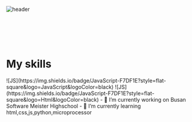 

<!--
)


Here are some ideas to get you started:


-->
![header](https://capsule-render.vercel.app/api?type=slice&color=auto&height=300&section=header&text=%20강승훈입니다!&fontSize=90)<br>

<br><br><br><br>
<h1>My skills</h1>
![JS](https://img.shields.io/badge/JavaScript-F7DF1E?style=flat-square&logo=JavaScript&logoColor=black)
![JS](https://img.shields.io/badge/JavaScript-F7DF1E?style=flat-square&logo=Html&logoColor=black)
- 🔭 I’m currently working on Busan Software Meister Highschool
- 🌱 I’m currently learning  html,css,js,python,microprocessor
